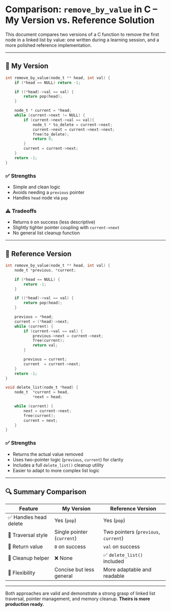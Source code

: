 # Comparison: `remove_by_value` in C – My Version vs. Reference Solution

This document compares two versions of a C function to remove the first node in a linked list by value: one written during a learning session, and a more polished reference implementation.

---

## 🧠 My Version

```c
int remove_by_value(node_t ** head, int val) {
    if (*head == NULL) return -1;

    if ((*head)->val == val) {
        return pop(head);
    }

    node_t * current = *head;
    while (current->next != NULL) {
        if (current->next->val == val){
            node_t * to_delete = current->next;
            current->next = current->next->next;
            free(to_delete);
            return 0;
        }
        current = current->next;
    }
    return -1;
}
```

### ✅ Strengths
- Simple and clean logic
- Avoids needing a `previous` pointer
- Handles `head` node via `pop`

### ⚠️ Tradeoffs
- Returns `0` on success (less descriptive)
- Slightly tighter pointer coupling with `current->next`
- No general list cleanup function

---

## 📘 Reference Version

```c
int remove_by_value(node_t ** head, int val) {
    node_t *previous, *current;

    if (*head == NULL) {
        return -1;
    }

    if ((*head)->val == val) {
        return pop(head);
    }

    previous = *head;
    current = (*head)->next;
    while (current) {
        if (current->val == val) {
            previous->next = current->next;
            free(current);
            return val;
        }

        previous = current;
        current  = current->next;
    }
    return -1;
}

void delete_list(node_t *head) {
    node_t  *current = head, 
            *next = head;

    while (current) {
        next = current->next;
        free(current);
        current = next;
    }
}
```

### ✅ Strengths
- Returns the actual value removed
- Uses two-pointer logic (`previous`, `current`) for clarity
- Includes a full `delete_list()` cleanup utility
- Easier to adapt to more complex list logic

---

## 🔍 Summary Comparison

| Feature               | My Version                  | Reference Version                |
|------------------------|-----------------------------|-----------------------------------|
| ✅ Handles head delete | Yes (`pop`)                 | Yes (`pop`)                       |
| 🧠 Traversal style     | Single pointer (`current`)  | Two pointers (`previous`, `current`) |
| 🧪 Return value        | `0` on success              | `val` on success                  |
| 🧼 Cleanup helper      | ❌ None                     | ✅ `delete_list()` included        |
| 🧩 Flexibility         | Concise but less general    | More adaptable and readable       |

---

Both approaches are valid and demonstrate a strong grasp of linked list traversal, pointer management, and memory cleanup.  **Theirs is more production ready.**
